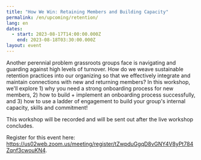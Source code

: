 ```yaml
---
title: "How We Win: Retaining Members and Building Capacity"
permalink: /en/upcoming/retention/
lang: en
dates:
  - start: 2023-08-17T14:00:00.000Z
    end: 2023-08-18T03:30:00.000Z
layout: event
---
```

Another perennial problem grassroots groups face is navigating and guarding against high levels of turnover. How do we weave sustainable retention practices into our organizing so that we effectively integrate and maintain connections with new and returning members? In this workshop, we'll explore 1) why you need a strong onboarding process for new members, 2) how to build + implement an onboarding process successfully, and 3) how to use a ladder of engagement to build your group's internal capacity, skills and commitment!

T﻿his workshop will be recorded and will be sent out after the live workshop concludes. 

R﻿egister for this event here: https://us02web.zoom.us/meeting/register/tZwpduGgqD8vGNY4V8yPt784Zqnf3cwouKN4.